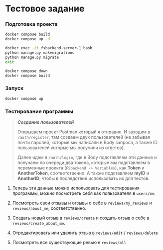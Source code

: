 # Тестовое задание
### Подготовка проекта
```sh
docker compose build
docker compose up -d

docker exec -it fsbackend-server-1 bash
python manage.py makemigrations
python manage.py migrate
exit

docker compose down
docker compose build
```

### Запуск
```sh
docker compose up
```


### Тестирование программы

> ***Создание пользователей***
> 
> Открываем проект Postman который я отправил. И заходим в `/auth/register`, там создаем двух пользователей (не забывая почти паролей, которые мы написали в Body запроса, а также ID пользователей которые мы получили из ответов). 
> 
> Далее идем в `/auth/login`, где в Body подставляем эти данные и получаем по очереди два токена, которые мы подставляем в переменные проекта (`FSbackend -> Variables`), как **Token** и **AnotherToken**, соответственно. А также подставляем **myID** и **AnotherID**, чтобы в последствие использовать их для тестов.

1) Теперь эти данные можно использовать для тестирования программы, можно посмотреть себя как пользователя в `users/me`. 

2) Посмотреть свои отзывы и отзывы о себе в `reviews/my_reviews` и `reviews/about_me`, соответственно.

3) Создать новый отзыв в `reviews/create` и создать отзыв о себе в `reviews/create_about_me`.

4) Отредактировать или удалить отзыв в `reviews/edit` / `reviews/delete`

5) Посмотреть все существующие ревью в `reviews/all`